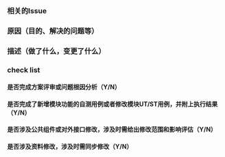 ### 相关的Issue


### 原因（目的、解决的问题等）


### 描述（做了什么，变更了什么）


### check list

#### 是否完成方案评审或问题根因分析（Y/N）

#### 是否完成了新增模块功能的自测用例或者修改模块UT/ST用例，并附上执行结果（Y/N）

#### 是否涉及公共组件或对外接口修改，涉及时需给出修改范围和影响评估（Y/N）

#### 是否涉及资料修改，涉及时需同步修改（Y/N）



